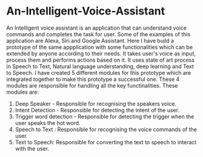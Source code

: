 # An-Intelligent-Voice-Assistant
An Intelligent voice assistant is an application that can understand voice commands and completes the task for user. Some of the examples of this application are Alexa, Siri and Google Assistant. Here I have build a prototype of the same appplication with some functionalities which can be extended by anyone according to their needs. It takes user's voice as input, process them and performs actions based on it. It uses state of art process in Speech to Text, Natural language understanding, deep learning and Text to Speech. I have created 5 different modules for this prototype which are integrated together to make this prototype a successful one. These 4 modules are responsible for handling all the key functinalities. These modules are:
  1.  Deep Speaker - Responsible for recognising the speakers voice.
  2.  Intent Detection - Responsible for detecting the intent of the user.
  3.  Trigger word detection - Responsible for detecting the trigger when the user speaks the hot word.
  4.  Speech to Text : Responsible for recognising the voice commands of the user.
  5.  Text to Speech: Responsible for converting the text to speech to interact with the user.
